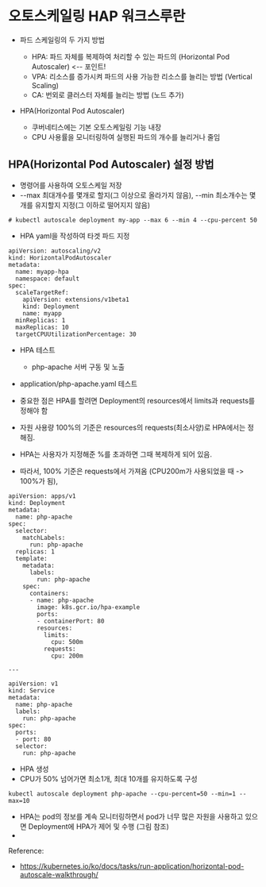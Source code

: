 # 오토스케일링 HAP 워크스루란
- 파드 스케일링의 두 가지 방법
   - HPA: 파드 자체를 복제하여 처리할 수 있는 파드의 (Horizontal Pod Autoscaler) <-- 포인트!
   - VPA: 리소스를 증가시켜 파드의 사용 가능한 리소스를 늘리는 방법 (Vertical Scaling)
   - CA: 번외로 클러스터 자체를 늘리는 방법 (노드 추가)

- HPA(Horizontal Pod Autoscaler)
   - 쿠버네티스에는 기본 오토스케일링 기능 내장
   - CPU 사용률을 모니터링하여 실행된 파드의 개수를 늘리거나 줄임 


## HPA(Horizontal Pod Autoscaler) 설정 방법
- 명령어를 사용하여 오토스케일 저장
- --max 최대개수를 몇개로 할지(그 이상으로 올라가지 않음), --min 최소개수는 몇개를 유지할지 지정(그 이하로 떨어지지 않음)

```
# kubectl autoscale deployment my-app --max 6 --min 4 --cpu-percent 50
```

- HPA yaml을 작성하여 타겟 파드 지정
```
apiVersion: autoscaling/v2
kind: HorizontalPodAutoscaler
metadata:
  name: myapp-hpa
  namespace: default
spec:
  scaleTargetRef:
    apiVersion: extensions/v1beta1
    kind: Deployment
    name: myapp
  minReplicas: 1
  maxReplicas: 10
  targetCPUUtilizationPercentage: 30
```
  
- HPA 테스트
   - php-apache 서버 구동 및 노출

- application/php-apache.yaml 테스트
- 중요한 점은 HPA를 할려면 Deployment의 resources에서 limits과 requests를 정해야 함
- 자원 사용량 100%의 기준은 resources의 requests(최소사양)로 HPA에서는 정해짐.
- HPA는 사용자가 지정해준 %를 초과하면 그때 복제하게 되어 있음.
- 따라서, 100% 기준은 requests에서 가져옴 (CPU200m가 사용되었을 때 -> 100%가 됨),
```
apiVersion: apps/v1
kind: Deployment
metadata:
  name: php-apache
spec:
  selector:
    matchLabels:
      run: php-apache
  replicas: 1
  template:
    metadata:
      labels:
        run: php-apache
    spec:
      containers:
      - name: php-apache
        image: k8s.gcr.io/hpa-example
        ports:
        - containerPort: 80
        resources:
          limits:
            cpu: 500m
          requests:
            cpu: 200m

---

apiVersion: v1
kind: Service
metadata:
  name: php-apache
  labels:
    run: php-apache
spec:
  ports:
  - port: 80
  selector:
    run: php-apache
```

- HPA 생성
- CPU가 50% 넘어가면 최소1개, 최대 10개를 유지하도록 구성
```
kubectl autoscale deployment php-apache --cpu-percent=50 --min=1 --max=10
```
- HPA는 pod의 정보를 계속 모니터링하면서 pod가 너무 많은 자원을 사용하고 있으면 Deployment에 HPA가 제어 및 수행 (그림 참조)
- 



Reference:
- https://kubernetes.io/ko/docs/tasks/run-application/horizontal-pod-autoscale-walkthrough/
  
